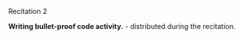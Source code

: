 
<div class="recitation">
<div class="column_date">
<p markdown="block">
Recitation 2 <br>
</p>
</div>

<div class="column_recitation">
<p markdown="block">



__Writing bullet-proof code activity.__ - distributed during the recitation.

<!--
__Writing bullet-proof code:__ [instructions](http://bit.ly/recitation2)

-->

</p>
</div>

</div>
